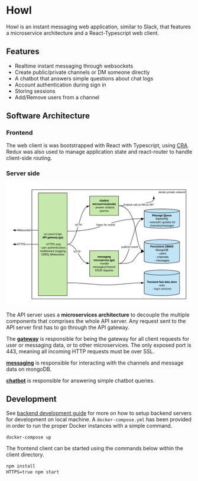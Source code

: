 # Howl

Howl is an instant messaging web application, similar to Slack, that features a microservice architecture and a React-Typescript web client.

## Features
- Realtime instant messaging through websockets
- Create public/private channels or DM someone directly
- A chatbot that answers simple questions about chat logs
- Account authentication during sign in
- Storing sessions
- Add/Remove users from a channel

## Software Architecture

### Frontend
The web client is was bootstrapped with React with Typescript, using [CRA](https://github.com/wmonk/create-react-app-typescript). Redux was also used to manage application state and react-router to handle client-side routing.

### Server side

![server side architecture](./docs/server-side-architecture.png)


The API server uses a **microservices architecture** to decouple the multiple components that comprises the whole API server. Any request sent to the API server first has to go through the API gateway. 

The **[gateway](https://github.com/jadiego/react-slack-clone/tree/master/servers/gateway)** is responsible for being the gateway for all client requests for user or messaging data, or to other microservices. The only exposed port is 443, meaning all incoming HTTP requests must be over SSL. 

**[messaging](https://github.com/jadiego/react-slack-clone/tree/master/servers/messaging)** is responsible for interacting with the channels and message data on mongoDB.

**[chatbot](https://github.com/jadiego/react-slack-clone/tree/master/servers/chatbot)** is responsible for answering simple chatbot queries.

## Development

See [backend development guide](apiservers/README.md) for more on how to setup backend servers for development on local machine. A `docker-compose.yml` has been provided in order to run the proper Docker instances with a simple command.
```
docker-compose up
```

The frontend client can be started using the commands below within the client directory.
```
npm install
HTTPS=true npm start
```
